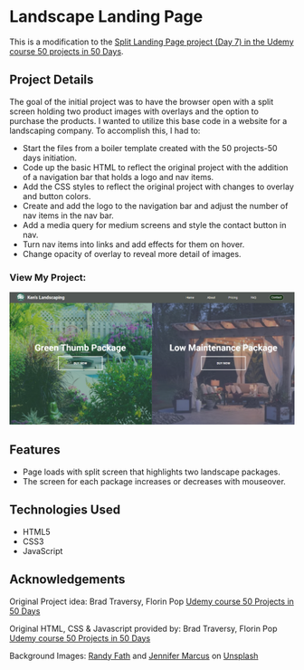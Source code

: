# Landscape Landing Page

This is a modification to the [Split Landing Page project (Day 7) in the Udemy course 50 projects in 50 Days](https://www.udemy.com/course/50-projects-50-days/?src=sac&kw=50+projects+50+days).

## Project Details

The goal of the initial project was to have the browser open with a split screen holding two product images with overlays and the option to purchase the products. I wanted to utilize this base code in a website for a landscaping company. To accomplish this, I had to:

- Start the files from a boiler template created with the 50 projects-50 days initiation.
- Code up the basic HTML to reflect the original project with the addition of a navigation bar that holds a logo and nav items.
- Add the CSS styles to reflect the original project with changes to overlay and button colors.
- Create and add the logo to the navigation bar and adjust the number of nav items in the nav bar.
- Add a media query for medium screens and style the contact button in nav.
- Turn nav items into links and add effects for them on hover. 
- Change opacity of overlay to reveal more detail of images.

### View My Project: 

![Screenshot](img/screenshot_landscape-company.png)

## Features

- Page loads with split screen that highlights two landscape packages.
- The screen for each package increases or decreases with mouseover.

## Technologies Used

- HTML5
- CSS3
- JavaScript

## Acknowledgements

Original Project idea: Brad Traversy, Florin Pop [Udemy course 50 Projects in 50 Days](https://www.udemy.com/course/50-projects-50-days/?src=sac&kw=50+projects+50+days)

Original HTML, CSS & Javascript provided by: Brad Traversy, Florin Pop [Udemy course 50 Projects in 50 Days](https://www.udemy.com/course/50-projects-50-days/?src=sac&kw=50+projects+50+days)

Background Images: [Randy Fath](https://unsplash.com/@randyfath) and [Jennifer Marcus](https://unsplash.com/@jennifire24) on [Unsplash](https://unsplash.com/it/foto/Ib2-XAeuUQg)
